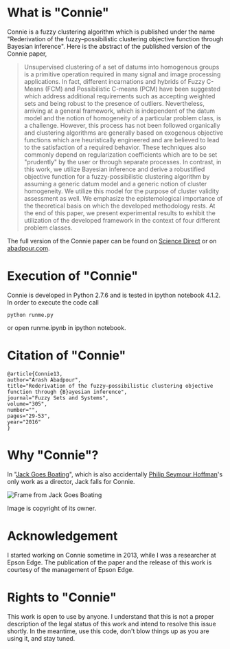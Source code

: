 # What is "Connie"
Connie is a fuzzy clustering algorithm which is published under the name "Rederivation of the fuzzy–possibilistic clustering objective function through Bayesian inference". Here is the abstract of the published version of the Connie paper,

> Unsupervised clustering of a set of datums into homogenous groups is a primitive operation required in many signal and image processing applications. In fact, different incarnations and hybrids of Fuzzy C-Means (FCM) and Possibilistic C-means (PCM) have been suggested which address additional requirements such as accepting weighted sets and being robust to the presence of outliers. Nevertheless, arriving at a general framework, which is independent of the datum model and the notion of homogeneity of a particular problem class, is a challenge. However, this process has not been followed organically and clustering algorithms are generally based on exogenous objective functions which are heuristically engineered and are believed to lead to the satisfaction of a required behavior. These techniques also commonly depend on regularization coefficients which are to be set "prudently" by the user or through separate processes. In contrast, in this work, we utilize Bayesian inference and derive a robustified objective function for a fuzzy-possibilistic clustering algorithm by assuming a generic datum model and a generic notion of cluster homogeneity. We utilize this model for the purpose of cluster validity assessment as well. We emphasize the epistemological importance of the theoretical basis on which the developed methodology rests. At the end of this paper, we present experimental results to exhibit the utilization of the developed framework in the context of four different problem classes.

The full version of the Connie paper can be found on [Science Direct](http://www.sciencedirect.com/science/article/pii/S0165011415004947) or on [abadpour.com](http://abadpour.com/files/pdf/Connie_full.pdf). 


# Execution of "Connie"
Connie is developed in Python 2.7.6 and is tested in ipython notebook 4.1.2. In order to execute the code call
```
python runme.py
```
or open runme.ipynb in ipython notebook.

# Citation of "Connie"
```
@article{Connie13,
author="Arash Abadpour",
title="Rederivation of the fuzzy–possibilistic clustering objective function through {B}ayesian inference",
journal="Fuzzy Sets and Systems",
volume="305",
number="",
pages="29-53",
year="2016"
}
```

# Why "Connie"?
In "[Jack Goes Boating](https://en.wikipedia.org/wiki/Jack_Goes_Boating_(film))", which is also accidentally [Philip Seymour Hoffman](https://en.wikipedia.org/wiki/Philip_Seymour_Hoffman)'s only work as a director, Jack falls for Connie. 

![Frame from Jack Goes Boating](http://abadpour.com/wp-content/uploads/2016/11/connie_image_small.jpg)

Image is copyright of its owner.

# Acknowledgement
I started working on Connie sometime in 2013, while I was a researcher at Epson Edge. The publication of the paper and the release of this work is courtesy of the management of Epson Edge.

# Rights to "Connie"
This work is open to use by anyone. I understand that this is not a proper description of the legal status of this work and intend to resolve this issue shortly. In the meantime, use this code, don't blow things up as you are using it, and stay tuned.
